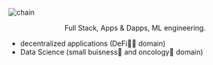 <img alt="chain" src="https://user-images.githubusercontent.com/34304253/197192811-8ba84476-51ef-4fd9-b2ff-fb4f1f95d43e.png" /></a>

<p align="center">Full Stack, Apps & Dapps, ML engineering.</p>

- decentralized applications (DeFi👨‍💻 domain)
- Data Science (small buisness🌱 and oncology🧬 domain)
